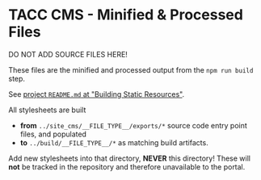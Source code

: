 # TACC CMS - Minified & Processed Files

DO NOT ADD SOURCE FILES HERE!

These files are the minified and processed output from the `npm run build` step.

See [project `README.md` at "Building Static Resources"](/README.md#Building%20Static%20Resources).

All stylesheets are built

- __from__ `../site_cms/__FILE_TYPE__/exports/*` source code entry point files, and populated
- __to__ `../build/__FILE_TYPE__/*` as matching build artifacts.

Add new stylesheets into that directory, __NEVER__ this directory!
These will __not__ be tracked in the repository and therefore unavailable to the portal.
